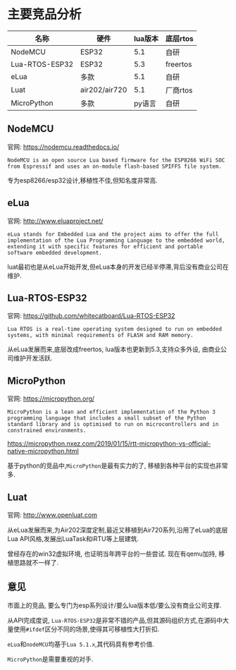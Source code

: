 # 主要竞品分析

|名称|硬件|lua版本|底层rtos|
|----|----|------|--------|
|NodeMCU|ESP32|5.1|自研|
|Lua-RTOS-ESP32|ESP32|5.3|freertos|
|eLua|多款|5.1|自研|
|Luat|air202/air720|5.1|厂商rtos|
|MicroPython|多款|py语言|自研|

## NodeMCU

官网: https://nodemcu.readthedocs.io/

```
NodeMCU is an open source Lua based firmware for the ESP8266 WiFi SOC from Espressif and uses an on-module flash-based SPIFFS file system.
```

专为esp8266/esp32设计,移植性不佳,但知名度非常高.

## eLua

官网: http://www.eluaproject.net/

```
eLua stands for Embedded Lua and the project aims to offer the full implementation of the Lua Programming Language to the embedded world, extending it with specific features for efficient and portable software embedded development.
```

luat最初也是从eLua开始开发,但eLua本身的开发已经半停滞,背后没有商业公司在维护.

## Lua-RTOS-ESP32

官网: https://github.com/whitecatboard/Lua-RTOS-ESP32

```
Lua RTOS is a real-time operating system designed to run on embedded systems, with minimal requirements of FLASH and RAM memory.
```

从eLua发展而来,底层改成freertos, lua版本也更新到5.3,支持众多外设, 由商业公司维护开发活跃.

## MicroPython

官网: https://micropython.org/

```
MicroPython is a lean and efficient implementation of the Python 3 programming language that includes a small subset of the Python standard library and is optimised to run on microcontrollers and in constrained environments.
```

https://micropython.nxez.com/2019/01/15/rtt-micropython-vs-official-native-micropython.html

基于python的竞品中,`MicroPython`是最有实力的了, 移植到各种平台的实现也非常多.

## Luat

官网: http://www.openluat.com

从eLua发展而来,为Air202深度定制,最近又移植到Air720系列,沿用了eLua的底层Lua API风格,发展出LuaTask和iRTU等上层建筑.

曾经存在的win32虚拟环境, 也证明当年跨平台的一些尝试. 现在有qemu加持, 移植思路就不一样了.

## 意见

市面上的竞品, 要么专门为esp系列设计/要么lua版本低/要么没有商业公司支撑.

从API完成度说, `Lua-RTOS-ESP32`是非常不错的产品,但其源码组织方式,在源码中大量使用`#ifdef`区分不同的场景,使得其可移植性大打折扣.

`eLua`和`nodeMCU`均基于`Lua 5.1.x`,其代码具有参考价值.

`MicroPython`是需要重视的对手.
